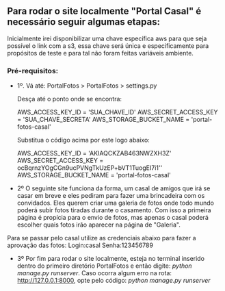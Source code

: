 ## Para rodar o site localmente "Portal Casal" é necessário seguir algumas etapas:

Inicialmente irei disponibilizar uma chave específica aws para que seja possível o link com a s3, essa chave será única e especificamente para propósitos de teste e para tal não foram feitas variáveis ambiente.

### Pré-requisitos:

- 1º. Vá até:
  PortalFotos > PortalFotos > settings.py 
  
  Desça até o ponto onde se encontra:
  
    AWS_ACCESS_KEY_ID = 'SUA_CHAVE_ID'
    AWS_SECRET_ACCESS_KEY = 'SUA_CHAVE_SECRETA'
    AWS_STORAGE_BUCKET_NAME = 'portal-fotos-casal'  
    
  Substitua o código acima por este logo abaixo:
  
    AWS_ACCESS_KEY_ID = 'AKIAQCKZAB463NWZXH3Z'
    AWS_SECRET_ACCESS_KEY = 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''
    AWS_STORAGE_BUCKET_NAME = 'portal-fotos-casal' 

- 2º O seguinte site funciona da forma, um casal de amigos que irá se casar em breve e eles pediram para fazer uma brincadeira com os convidados. Eles querem criar uma galeria de fotos onde todo mundo poderá subir fotos tiradas durante o casamento. Com isso a primeira página é propícia para o envio de fotos, mas apenas o casal poderá escolher quais fotos irão aparecer na página de "Galeria".

Para se passar pelo casal utilize as credenciais abaixo para fazer a aprovação das fotos:
  Login:casal
  Senha:123456789
  
- 3º Por fim para rodar o site localmente, esteja no terminal inserido dentro do primeiro diretório PortalFotos e então digite: *python manage.py runserver*. Caso ocorra algum erro na rota: http://127.0.0.1:8000, opte pelo código: *python manage.py runserver*
  

